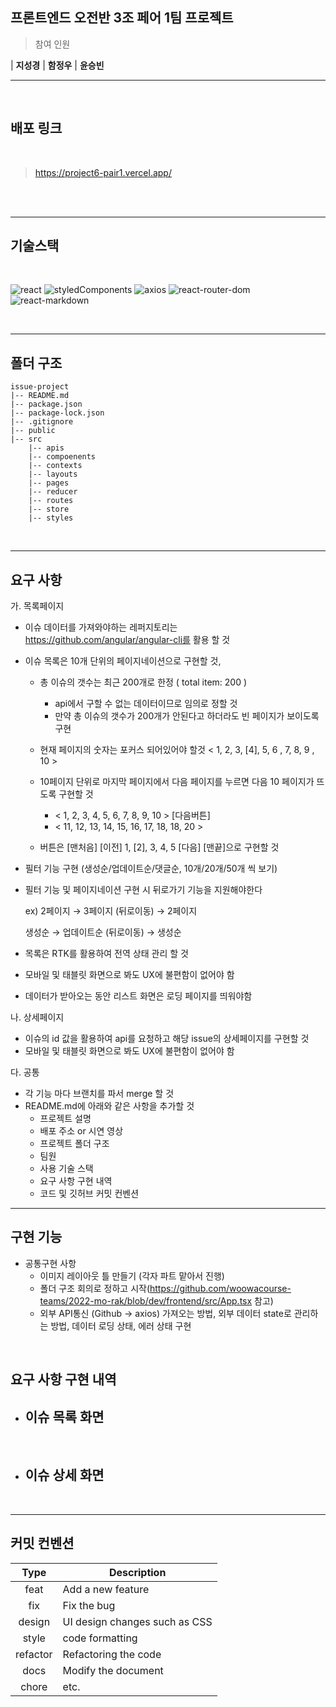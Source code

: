 ## 프론트엔드 오전반 3조 페어 1팀 프로젝트

> 참여 인원 

| **지성경**                                                                                                            | **함정우**                                                                                                                  | **윤승빈**                                                                                  

---


<br />



##  배포 링크

<br />

> https://project6-pair1.vercel.app/

<br />
<br />

---

## 기술스택

<br />

![react](https://img.shields.io/badge/react-18.2.0-61DAFB?logo=react)
![styledComponents](https://img.shields.io/badge/styled--components-5.3.5-DB7093?logo=styledcomponents)
![axios](https://img.shields.io/badge/axios-0.27.2-5E22D6)
![react-router-dom](https://img.shields.io/badge/react--router--dom-6.3.0-blue?logo=react-router)
![react-markdown](https://img.shields.io/badge/react--markdown-%208.0.3-red)

<br />

---

## 폴더 구조

    issue-project
    |-- README.md
    |-- package.json
    |-- package-lock.json
    |-- .gitignore
    |-- public
    |-- src
        |-- apis
        |-- compoenents
        |-- contexts
        |-- layouts
        |-- pages
        |-- reducer
        |-- routes
        |-- store
        |-- styles
        
<br />

---

##  요구 사항

가. 목록페이지

- 이슈 데이터를 가져와야하는 레퍼지토리는 https://github.com/angular/angular-cli를 활용 할 것
- 이슈 목록은 10개 단위의 페이지네이션으로 구현할 것,
    - 총 이슈의 갯수는 최근 200개로 한정 ( total item: 200 )
        - api에서 구할 수 없는 데이터이므로 임의로 정할 것
        - 만약 총 이슈의 갯수가 200개가 안된다고 하더라도 빈 페이지가 보이도록 구현
        
    - 현재 페이지의 숫자는 포커스 되어있어야 할것 < 1, 2, 3, [4], 5, 6 , 7, 8, 9 , 10 >
    - 10페이지 단위로 마지막 페이지에서 다음 페이지를 누르면 다음 10 페이지가 뜨도록 구현할 것
        - < 1, 2, 3, 4, 5, 6, 7, 8, 9, 10 > [다음버튼]
        - < 11, 12, 13, 14, 15, 16, 17, 18, 18, 20 >
        
    - 버튼은 [맨처음] [이전] 1, [2], 3, 4, 5 [다음] [맨끝]으로 구현할 것

- 필터 기능 구현 (생성순/업데이트순/댓글순, 10개/20개/50개 씩 보기)
- 필터 기능 및 페이지네이션 구현 시 뒤로가기 기능을 지원해야한다
    
    ex) 2페이지 → 3페이지 (뒤로이동) → 2페이지
    
     생성순 → 업데이트순 (뒤로이동) → 생성순
    
- 목록은 RTK를 활용하여 전역 상태 관리 할 것
- 모바일 및 태블릿 화면으로 봐도 UX에 불편함이 없어야 함
- 데이터가 받아오는 동안 리스트 화면은 로딩 페이지를 띄워야함

나. 상세페이지

- 이슈의 id 값을 활용하여 api를 요청하고 해당 issue의 상세페이지를 구현할 것
- 모바일 및 태블릿 화면으로 봐도 UX에 불편함이 없어야 함

다. 공통

- 각 기능 마다 브랜치를 파서 merge 할 것
- README.md에 아래와 같은 사항을 추가할 것
    - 프로젝트 설명
    - 배포 주소 or 시연 영상
    - 프로젝트 폴더 구조
    - 팀원
    - 사용 기술 스택
    - 요구 사항 구현 내역
    - 코드 및 깃허브 커밋 컨벤션
---

## 구현 기능

- 공통구현 사항
  - 이미지 레이아웃 틀 만들기 (각자 파트 맡아서 진행)
  - 폴더 구조 회의로 정하고 시작(https://github.com/woowacourse-teams/2022-mo-rak/blob/dev/frontend/src/App.tsx 참고)
  - 외부 API통신 (Github -> axios) 가져오는 방법, 외부 데이터 state로 관리하는 방법, 데이터 로딩 상태, 에러 상태 구현
 <br />

## 요구 사항 구현 내역

- 이슈 목록 화면
  - 
  <br />

- 이슈 상세 화면
  -

  <br />
---

## 커밋 컨벤션

|   Type   | Description                   |
| :------: | ----------------------------- |
|   feat   | Add a new feature             |
|   fix    | Fix the bug                   |
|  design  | UI design changes such as CSS |
|  style   | code formatting               |
| refactor | Refactoring the code          |
|   docs   | Modify the document           |
|  chore   | etc.                          |


